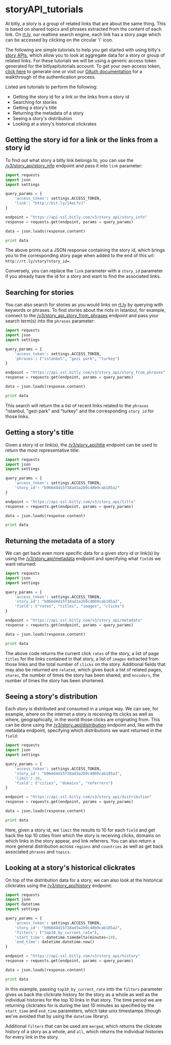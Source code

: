 storyAPI_tutorials
==================

At bitly, a story is a group of related links that are about the same thing. This is based on shared topics and phrases extracted from the content of each link. On  [rt.ly](http://rt.ly), our realtime search engine, each link has a story page which can be accessed by clicking on the circular 'i' icon.

The following are simple tutorials to help you get started with using bitly's [story APIs](http://dev.bitly.com/story_api.html), which allow you to look at aggregate data for a story or group of related links. For these tutorials we will be using a generic access token generated for the bitlyapitutorials account. To get your own
access token, [click here](https://bitly.com/a/oauth_apps) to generate
one or visit our [OAuth documentation](http://dev.bitly.com/authentication.html) for a walkthrough of the authentication process. 

Listed are tutorials to perform the following:

* Getting the story id for a link or the links from a story id
* Searching for stories
* Getting a story's title
* Returning the metadata of a story
* Seeing a story's distribution
* Looking at a story's historical clickrates

<a id="story_info"></a>Getting the story id for a link or the links from a story id
-------------------------------------------------------------------------------------
To find out what story a bitly link belongs to, you can use the [/v3/story_api/story_info](http://dev.bitly.com/story_api.html#v3_story_api_story_info) endpoint and pass it into `link` parameter:

```python
import requests
import json
import settings

query_params = {
    'access_token': settings.ACCESS_TOKEN,
    'link': "http://bit.ly/14eLfvJ"
}

endpoint = "https://api-ssl.bitly.com/v3/story_api/story_info"
response = requests.get(endpoint, params = query_params)

data = json.loads(response.content)

print data
```
The above prints out a JSON response containing the story id, which brings you to the corresponding story page when added to the end of this url: `http://rt.ly/story?story_id=`.

Conversely, you can replace the `link` parameter with a `story_id` parameter if you already have the id for a story and want to find the associated links.  

<a id="phrases"></a>Searching for stories
--------------------------------------------------------------------------------
You can also search for stories as you would links on [rt.ly](http://rt.ly) by querying with keywords or phrases. To find stories about the riots in Istanbul, for example, connect to the [/v3/story_api_story_from_phrases](http://dev.bitly.com/story_api.html#v3_story_api_story_from_phrases) endpoint and pass your search term(s) into the `phrases` parameter:

```python
import requests
import json
import settings

query_params = {
    'access_token': settings.ACCESS_TOKEN,
    'phrases': ("istanbul", "gezi park", "turkey")
}

endpoint = "https://api-ssl.bitly.com/v3/story_api/story_from_phrases"
response = requests.get(endpoint, params = query_params)

data = json.loads(response.content)

print data
```

This search will return the a list of recent links related to the `phrases` "istanbul, "gezi park" and "turkey" and the corresponding `story id` for those links. 


<a id="title"></a>Getting a story's title
--------------------------------------------------------------------------------
Given a story id or link(s), the [/v3/story_api/title](http://dev.bitly.com/story_api.html#v3_story_api_title) endpoint can be used to return the most representative title:

```python
import requests
import json
import settings

query_params = {
    'access_token': settings.ACCESS_TOKEN,
    'story_id': "b966d4d15f38ad3a2b9c40b9cab185a2"
}

endpoint = "https://api-ssl.bitly.com/v3/story_api/title"
response = requests.get(endpoint, params = query_params)

data = json.loads(response.content)

print data
```    

<a id="metadata"></a>Returning the metadata of a story
--------------------------------------------------------------------------------
We can get back even more specific data for a given story id or link(s) by using the [/v3/story_api/metadata](http://dev.bitly.com/story_api.html#v3_story_api_metadata) endpoint and specifying what `field`s we want returned:

```python
import requests
import json
import settings

query_params = {
    'access_token': settings.ACCESS_TOKEN,
    'story_id': "b966d4d15f38ad3a2b9c40b9cab185a2",
    'field': ("rates", "titles", "images", "clicks")
}

endpoint = "https://api-ssl.bitly.com/v3/story_api/metadata"
response = requests.get(endpoint, params = query_params)

data = json.loads(response.content)

print data
```

The above code returns the current click `rates` of the story, a list of page `titles` for the links contained in that story, a list of `images` extracted from those links and the total number of `clicks` on the story. Additional fields that may also be returned are `related`, which gives back a list of related pages, `shares`, the number of times the story has been shared, and `encoders`, the number of times the story has been shortened.  

<a id="distribution"></a>Seeing a story's distribution
--------------------------------------------------------------------------------------
Each story is distributed and consumed in a unique way. We can see, for example, where on the internet a story is receiving its clicks as well as where, geographically, in the world those clicks are originating from. This can be done using the [/v3/story_api/distribution](http://dev.bitly.com/story_api.html#v3_story_api_distribution) endpoint and, like with the metadata endpoint, specifying which distributions we want returned in the `field`:

```python
import requests
import json
import settings

query_params = {
    'access_token': settings.ACCESS_TOKEN,
    'story_id': "b966d4d15f38ad3a2b9c40b9cab185a2",
    'limit': 10,
    'field': ("cities", "domains", "referrers")
}

endpoint = "https://api-ssl.bitly.com/v3/story_api/distribution"
response = requests.get(endpoint, params = query_params)

data = json.loads(response.content)

print data
```

Here, given a story id, we `limit` the results to 10 for each `field` and get back the top 10 cities from which the story is receiving clicks, domains on which links in the story appear, and link referrers. You can also return a more general distribution across `regions` and `countries` as well as get back associated `phrases` and `topics`. 


<a id="history"></a>Looking at a story's historical clickrates
--------------------------------------------------------------------------------
On top of the distribution data for a story, we can also look at the historical clickrates using the [/v3/story_api/history](http://dev.bitly.com/story_api.html#v3_story_api_history) endpoint:

```python 
import requests
import json
import datetime
import settings

query_params = {
    'access_token': settings.ACCESS_TOKEN,
    'story_id': "b966d4d15f38ad3a2b9c40b9cab185a2",
    'filters': ("top10_by_current_rate"),
    'start_time': datetime.timedelta(minutes=10),
    'end_time': datetime.datetime.now()
}

endpoint = "https://api-ssl.bitly.com/v3/story_api/history"
response = requests.get(endpoint, params = query_params)

data = json.loads(response.content)

print data
```

In this example, passing `top10_by_current_rate` into the `filters` parameter gives us back the clickrate history for the story as a whole as well as the individual histories for the top 10 links in that story. The time period we are returning clickrates for is during the last 10 minutes as specified by the `start_time` and `end_time` parameters, which take unix timestamps (though we've avoided that by using the `datetime` library). 

Additional `filters` that can be used are `merged`, which returns the clickrate history of a story as a whole, and `all`, which returns the individual histories for every link in the story.  
